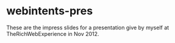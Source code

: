 webintents-pres
==================

These are the impress slides for a presentation give by myself
at TheRichWebExperience in Nov 2012.
